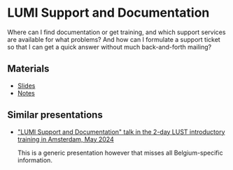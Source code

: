 # LUMI Support and Documentation

<!-- *Presenter: Kurt Lust*  -->

Where can I find documentation or get training, and which support services are 
available for what problems? And how can I formulate a support ticket so that I can
get a quick answer without much back-and-forth mailing?


## Materials

-   [Slides](https://465000095.lumidata.eu/training-materials-web/intro-evolving/files/LUMI-BE-Intro-evolving-06-Support.pdf)
-   [Notes](06-Support.md)


## Similar presentations

-   ["LUMI Support and Documentation" talk in the 2-day LUST introductory training in Amsterdam, May 2024](https://lumi-supercomputer.github.io/LUMI-training-materials/2day-20240502/extra_10_Support/)

    This is a generic presentation however that misses all Belgium-specific information.
